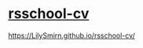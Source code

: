 # [rsschool-cv](https://LilySmirn.github.io/rsschool-cv/cv)
https://LilySmirn.github.io/rsschool-cv/
